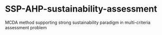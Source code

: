 # SSP-AHP-sustainability-assessment
MCDA method supporting strong sustainability paradigm in multi-criteria assessment problem
